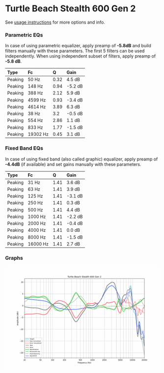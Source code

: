 # Turtle Beach Stealth 600 Gen 2
See [usage instructions](https://github.com/jaakkopasanen/AutoEq#usage) for more options and info.

### Parametric EQs
In case of using parametric equalizer, apply preamp of **-5.8dB** and build filters manually
with these parameters. The first 5 filters can be used independently.
When using independent subset of filters, apply preamp of **-5.8 dB**.

| Type    | Fc       |    Q | Gain    |
|:--------|:---------|:-----|:--------|
| Peaking | 50 Hz    | 0.32 | 4.5 dB  |
| Peaking | 148 Hz   | 0.94 | -5.2 dB |
| Peaking | 388 Hz   | 2.12 | 5.9 dB  |
| Peaking | 4599 Hz  | 0.93 | -3.4 dB |
| Peaking | 4614 Hz  | 3.89 | 6.3 dB  |
| Peaking | 38 Hz    | 3.2  | -0.5 dB |
| Peaking | 554 Hz   | 2.86 | 1.1 dB  |
| Peaking | 833 Hz   | 1.77 | -1.5 dB |
| Peaking | 19302 Hz | 0.45 | 3.1 dB  |

### Fixed Band EQs
In case of using fixed band (also called graphic) equalizer, apply preamp of **-4.4dB**
(if available) and set gains manually with these parameters.

| Type    | Fc       |    Q | Gain    |
|:--------|:---------|:-----|:--------|
| Peaking | 31 Hz    | 1.41 | 3.6 dB  |
| Peaking | 63 Hz    | 1.41 | 3.9 dB  |
| Peaking | 125 Hz   | 1.41 | -3.1 dB |
| Peaking | 250 Hz   | 1.41 | 0.3 dB  |
| Peaking | 500 Hz   | 1.41 | 4.4 dB  |
| Peaking | 1000 Hz  | 1.41 | -2.2 dB |
| Peaking | 2000 Hz  | 1.41 | -0.4 dB |
| Peaking | 4000 Hz  | 1.41 | 0.0 dB  |
| Peaking | 8000 Hz  | 1.41 | -1.5 dB |
| Peaking | 16000 Hz | 1.41 | 2.7 dB  |

### Graphs
![](./Turtle%20Beach%20Stealth%20600%20Gen%202.png)